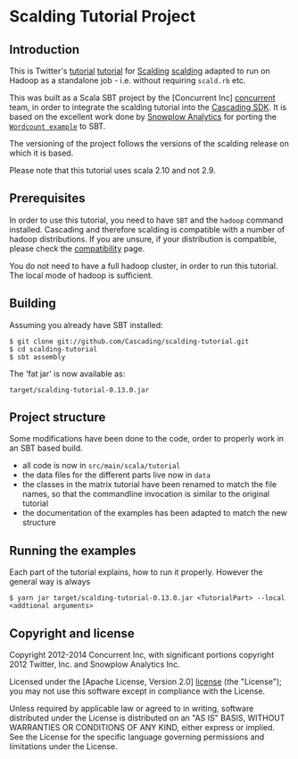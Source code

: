 # Scalding Tutorial Project 

## Introduction

This is Twitter's [tutorial] [tutorial] for [Scalding] [scalding] adapted to run
on Hadoop as a standalone job - i.e. without requiring `scald.rb` etc.

This was built as a Scala SBT project by the [Concurrent Inc] [concurrent] team,
in order to integrate the scalding tutorial into the [Cascading SDK][sdk].  It
is based on the excellent work done by [Snowplow Analytics][snowplow] for
porting the [`Wordcount example`][wordcount] to SBT. 

The versioning of the project follows the versions of the scalding release on
which it is based.

Please note that this tutorial uses scala 2.10 and not 2.9.

## Prerequisites

In order to use this tutorial, you need to have `SBT` and the `hadoop` command
installed. Cascading and therefore scalding is compatible with a number of
hadoop distributions. If you are unsure, if your distribution is compatible,
please check the [compatibility][compatibility] page. 

You do not need to have a full hadoop cluster, in order to run this tutorial.
The local mode of hadoop is sufficient.


## Building

Assuming you already have SBT installed:

    $ git clone git://github.com/Cascading/scalding-tutorial.git
    $ cd scalding-tutorial
    $ sbt assembly

The 'fat jar' is now available as:

    target/scalding-tutorial-0.13.0.jar

## Project structure

Some modifications have been done to the code, order to properly work in an SBT
based build.

* all code is now in `src/main/scala/tutorial`
* the data files for the different parts live now in `data`
* the classes in the matrix tutorial have been renamed to match the file names,
  so that the commandline invocation is similar to the original tutorial
* the documentation of the examples has been adapted to match the new structure

## Running the examples

Each part of the tutorial explains, how to run it properly. However the general
way is always

    $ yarn jar target/scalding-tutorial-0.13.0.jar <TutorialPart> --local <addtional arguments>

## Copyright and license

Copyright 2012-2014 Concurrent Inc, with significant portions copyright 2012 Twitter, Inc. and Snowplow Analytics Inc.

Licensed under the [Apache License, Version 2.0] [license] (the "License");
you may not use this software except in compliance with the License.

Unless required by applicable law or agreed to in writing, software
distributed under the License is distributed on an "AS IS" BASIS,
WITHOUT WARRANTIES OR CONDITIONS OF ANY KIND, either express or implied.
See the License for the specific language governing permissions and
limitations under the License.

[tutorial]: https://github.com/twitter/scalding/tree/develop/tutorial
[sdk]: http://cascading.org/sdk
[scalding]: https://github.com/twitter/scalding/
[concurrent]: http://concurrentinc.com
[snowplow]: http://snowplowanalytics.com
[wordcount]: http://github.com/snowplow/scalding-example-project 
[license]: http://www.apache.org/licenses/LICENSE-2.0
[compatibility]: http://www.cascading.org/support/compatibility/

